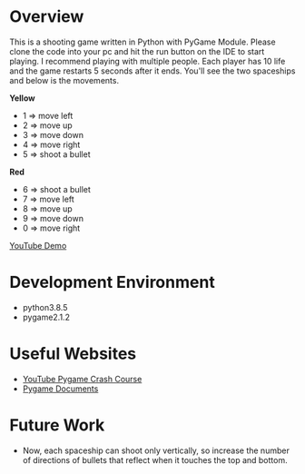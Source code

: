 # Overview

This is a shooting game written in Python with PyGame Module. 
Please clone the code into your pc and hit the run button on the IDE to start playing. I recommend playing with multiple people. 
Each player has 10 life and the game restarts 5 seconds after it ends. 
You'll see the two spaceships and below is the movements.

**Yellow**
* 1 => move left
* 2 => move up
* 3 => move down
* 4 => move right
* 5 => shoot a bullet

**Red**
* 6 => shoot a bullet
* 7 => move left
* 8 => move up
* 9 => move down
* 0 => move right


[YouTube Demo](https://youtu.be/Njuv3lc9aSc)

# Development Environment
* python3.8.5
* pygame2.1.2

# Useful Websites
* [YouTube Pygame Crash Course](https://youtu.be/jO6qQDNa2UY)
* [Pygame Documents](https://www.pygame.org/docs/)

# Future Work
* Now, each spaceship can shoot only vertically, so increase the number of directions of bullets that reflect when it touches the top and bottom.
